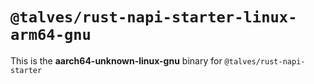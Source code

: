# `@talves/rust-napi-starter-linux-arm64-gnu`

This is the **aarch64-unknown-linux-gnu** binary for `@talves/rust-napi-starter`
